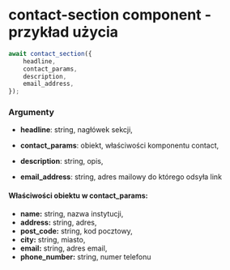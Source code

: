 # contact-section component - przykład użycia

```javascript
await contact_section({
	headline,
	contact_params,
	description,
	email_address,
});
```

### Argumenty

-   **headline**: string, nagłówek sekcji,

-   **contact_params**: obiekt, właściwości komponentu contact,

*   **description**: string, opis,

*   **email_address**: string, adres mailowy do którego odsyła link

#### Właściwości obiektu w contact_params:

-   **name:** string, nazwa instytucji,
-   **address:** string, adres,
-   **post_code:** string, kod pocztowy,
-   **city:** string, miasto,
-   **email:** string, adres email,
-   **phone_number:** string, numer telefonu

